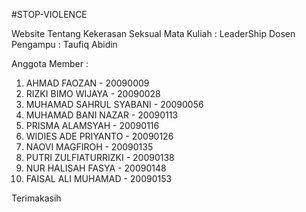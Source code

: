 #STOP-VIOLENCE

Website Tentang Kekerasan Seksual 
Mata Kuliah : LeaderShip
Dosen Pengampu : Taufiq Abidin

Anggota Member :
1. AHMAD FAOZAN - 20090009
2. RIZKI BIMO WIJAYA - 20090028
3. MUHAMAD SAHRUL SYABANI - 20090056
4. MUHAMAD BANI NAZAR - 20090113
5. PRISMA ALAMSYAH - 20090116
6. WIDIES ADE PRIYANTO - 20090126
7. NAOVI MAGFIROH - 20090135
8. PUTRI ZULFIATURRIZKI - 20090138
9. NUR HALISAH FASYA - 20090148
10. FAISAL ALI MUHAMAD - 20090153

Terimakasih
